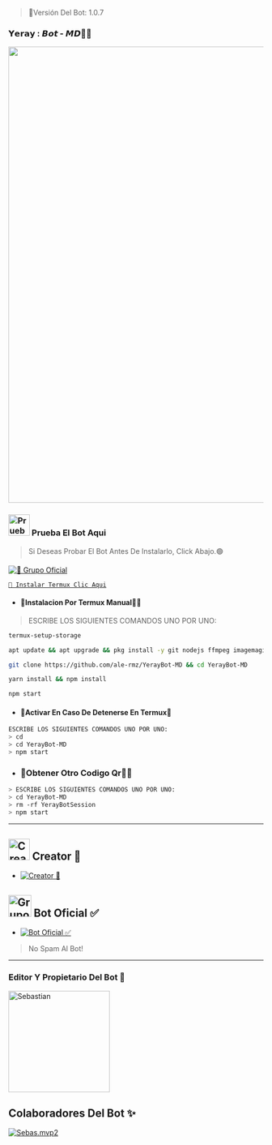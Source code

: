 > 🤖Versión Del Bot: 1.0.7

### 𝗬𝗲𝗿𝗮𝘆 : 𝘽𝙤𝙩 - 𝙈𝘿🤖🥊
<p align="center">
<img src="https://github.com/ale-rmz/YerayBot-MD/blob/master/Menu3.png" width="900"/>
</p>


### <img src="https://i.pinimg.com/originals/19/80/6e/19806e91932e6054965fc83b85241270.gif" alt="Prueba El Bot Aqui" width="42" height="42"> Prueba El Bot Aqui

> Si Deseas Probar El Bot Antes De Instalarlo, Click Abajo.🟢

<a href="https://chat.whatsapp.com/KPZpP0VnlA875UpXCDPc0E"><img alt="📍 Grupo Oficial" src="https://img.shields.io/badge/Grupo-Oficial-25D366?style=for-the-badge&logo=whatsapp&logoColor=white"/></a>


[`🧩 Instalar Termux Clic Aqui`](https://www.mediafire.com/file/3hsvi3xkpq3a64o/termux_118.apk/file)
 
- #### 📍Instalacion Por Termux Manual👨‍💻

> ESCRIBE LOS SIGUIENTES COMANDOS UNO POR UNO:

```bash
termux-setup-storage
```
```bash
apt update && apt upgrade && pkg install -y git nodejs ffmpeg imagemagick yarn
```
```bash
git clone https://github.com/ale-rmz/YerayBot-MD && cd YerayBot-MD
```
```bash
yarn install && npm install
```
```bash
npm start
```

- #### 📍Activar En Caso De Detenerse En Termux🧸
```bash
ESCRIBE LOS SIGUIENTES COMANDOS UNO POR UNO:
> cd 
> cd YerayBot-MD
> npm start
```

- ### 📍Obtener Otro Codigo Qr👨‍💻 
```bash
> ESCRIBE LOS SIGUIENTES COMANDOS UNO POR UNO:
> cd YerayBot-MD
> rm -rf YerayBotSession
> npm start
```

***

## <img src="https://i.pinimg.com/originals/19/80/6e/19806e91932e6054965fc83b85241270.gif" alt="Creator 👻" width="42" height="42"> Creator 👻

* <a href="https://wa.me/593992402778"><img alt="Creator 👻" src="https://img.shields.io/badge/Sebastian - Creator👻-25D366?style=for-the-badge&logo=whatsapp&logoColor=white"/></a>


## <img src="https://static.wikia.nocookie.net/nyancat/images/d/d3/Nyan-cat.gif/revision/latest/scale-to-width-down/400?cb=20131231222500&path-prefix=es" alt="Grupo" width="45" height="43"> Bot Oficial ✅

* <a href="https://wa.me/593995004980?text=!menu"><img alt="Bot Oficial ✅" src="https://img.shields.io/badge/Bot - Oficial✅-25D366?style=for-the-badge&logo=whatsapp&logoColor=white"/></a>

> No Spam Al Bot!
---------

### Editor Y Propietario Del Bot 🤖
<a
href="https://github.com/sebasmpvofficial"><img src="https://github.com/sebasmpvofficial.png" width="200" height="200" alt="Sebastian"/></a>

## Colaboradores Del Bot ✨️  
[![Sebas.mvp2](https://github.com/sebasmvp.png?size=100)](https://github.com/sebasmvp) 

